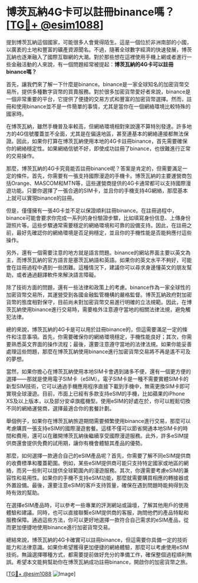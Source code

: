 # 博茨瓦納4G卡可以註冊binance嗎？[[TG💪+ @esim1088](https://t.me/s/esim1088)]

提到博茨瓦納這個國家，可能很多人會覺得陌生。這是一個位於非洲南部的小國，以廣袤的土地和豐富的礦產資源聞名。不過，隨著全球數字經濟的快速發展，博茨瓦納也逐漸融入了國際互聯網的大潮。對於那些想在這裡使用手機上網或者進行一些金融活動的人來說，有一個問題經常被提起：**博茨瓦納的4G卡可以註冊binance嗎？**

首先，讓我們來了解一下什麼是binance。binance是一家全球知名的加密貨幣交易所，提供多種數字貨幣的買賣服務。對於很多加密貨幣愛好者來說，binance是一個非常重要的平台，它提供了便捷的交易方式和豐富的加密貨幣選擇。然而，註冊和使用binance並不是一件簡單的事情，尤其是當你在一個網絡環境比較特殊的國家時。

在博茨瓦納，雖然手機普及率較高，但網絡環境相對來說還不算特別發達。許多地方的4G信號覆蓋並不全面，尤其是在偏遠地區，甚至連基本的網絡連接都無法保證。因此，如果你打算在博茨瓦納使用本地的4G卡註冊binance，首先需要確保你的網絡穩定性。如果網絡信號不好，即使成功註冊了binance，也很難進行正常的交易操作。

那麼，博茨瓦納的4G卡究竟能否註冊binance呢？答案是肯定的，但需要滿足一定的條件。首先，你需要有一張支持國際漫遊的手機卡。博茨瓦納的主要運營商包括Orange、MASCOM和MTN等，這些運營商提供的4G卡通常都可以支持國際漫遊功能。只要你選擇了一張合適的SIM卡，並且你的手機支持4G網絡，那麼基本上就可以實現binance的註冊。

但是，僅僅擁有一張4G卡並不足以保證順利註冊binance。在註冊過程中，binance可能會要求你完成一系列的身份驗證步驟，比如填寫身份信息、上傳身份證照片等。這些步驟通常需要穩定的網絡環境和可靠的設備支持。因此，在註冊之前，最好先確認你的網絡環境是否足夠穩定，並且你的手機性能是否能夠應付這些操作。

另外，還有一個需要注意的地方就是語言問題。binance的網站界面主要以英文為主，而博茨瓦納的官方語言是塞茨瓦納語和英語。如果你的英文水平不夠好，可能會在註冊過程中遇到一些困難。這種情況下，建議你可以尋求身邊懂英文的朋友幫助，或者通過翻譯軟件來解決語言障礙。

除了技術方面的問題，還有一些法律和政策上的考慮。binance作為一家全球性的加密貨幣交易所，其運營受到各國金融監管機構的嚴格監督。博茨瓦納政府對加密貨幣的態度相對保守，目前尚未對加密貨幣交易進行明確的立法規範。因此，在博茨瓦納使用binance進行交易時，需要格外注意遵守當地的相關法律法規，避免觸犯法律。

總的來說，博茨瓦納的4G卡是可以用於註冊binance的，但這需要滿足一定的條件和注意事項。首先，你需要確保你的網絡環境穩定，手機性能良好；其次，你需要熟悉英文界面的操作流程；最後，還要注意遵守當地的法律法規。如果你能妥善處理這些問題，那麼在博茨瓦納使用binance進行加密貨幣交易將不再是遙不可及的夢想。

當然，如果你擔心在博茨瓦納使用本地SIM卡會遇到諸多不便，還有一個更方便的選擇——那就是使用電子SIM卡（eSIM）。電子SIM卡是一種不需要實體SIM卡的新型SIM技術，它可以通過手機應用程序直接下載到手機中，無需更換SIM卡即可實現全球漫遊。目前，市面上已經有多款支持eSIM的手機，比如蘋果的iPhone XS及以上版本，以及部分安卓旗艦機型。使用eSIM的好處在於，你可以輕鬆切換不同的網絡運營商，選擇最適合你的套餐計劃。

舉個例子，如果你在博茨瓦納旅遊期間需要頻繁使用binance進行交易，那麼可以考慮購買一張支持eSIM的國際漫遊套餐。這樣不僅可以節省開通本地SIM卡的時間和費用，還可以在離開博茨瓦納後繼續享受國際漫遊服務。此外，許多eSIM提供商還會提供免費的試用期，讓你有機會體驗其產品的優勢。

那麼，如何選擇一款適合自己的eSIM產品呢？首先，你需要了解不同eSIM提供商的收費標準和覆蓋範圍。例如，某些eSIM提供商可能只支持特定國家或地區的網絡，而另一些則可以提供全球範圍內的漫遊服務。其次，你還需要考慮eSIM的兼容性和易用性。如果你的手機不支持eSIM功能，那麼就需要購買相應的轉接器或外置設備。最後，還要注意eSIM的客戶支持質量，確保在遇到問題時能夠得到及時有效的幫助。

在選擇eSIM產品時，可以參考一些專業的評測網站或論壇，了解其他用戶的使用體驗和建議。同時，也可以直接聯繫eSIM提供商的客服，詢問他們的產品特點和服務保障。通過這些方法，你可以更好地選擇一款符合自己需求的eSIM產品，從而更加便捷地使用binance進行加密貨幣交易。

總結來說，博茨瓦納的4G卡確實可以註冊binance，但這需要你具備一定的技術能力和法律意識。如果你希望獲得更加便捷的網絡體驗，那麼可以考慮使用eSIM技術。無論選擇哪種方式，都需要提前做好充分的準備工作，確保整個過程順利無誤。希望本文能夠幫助你在博茨瓦納成功註冊binance，開啟你的加密貨幣之旅。

[[TG💪+ @esim1088](https://t.me/s/esim1088) ![Image](https://i.postimg.cc/4NQfJmqS/Snipaste-2025-05-13-00-14-12.png)]